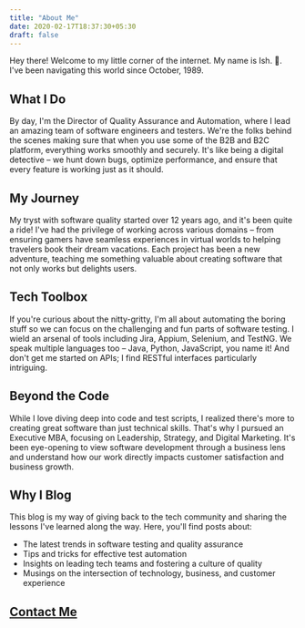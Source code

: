 ```yaml
---
title: "About Me"
date: 2020-02-17T18:37:30+05:30
draft: false
---
```

Hey there! Welcome to my little corner of the internet. My name is Ish. 👋. I've been navigating this world since October, 1989. 

## What I Do
By day, I'm the Director of Quality Assurance and Automation, where I lead an amazing team of software engineers and testers. We're the folks behind the scenes making sure that when you use some of the B2B and B2C platform, everything works smoothly and securely. It's like being a digital detective – we hunt down bugs, optimize performance, and ensure that every feature is working just as it should.

## My Journey
My tryst with software quality started over 12 years ago, and it's been quite a ride! I've had the privilege of working across various domains – from ensuring gamers have seamless experiences in virtual worlds to helping travelers book their dream vacations. Each project has been a new adventure, teaching me something valuable about creating software that not only works but delights users.

## Tech Toolbox
If you're curious about the nitty-gritty, I'm all about automating the boring stuff so we can focus on the challenging and fun parts of software testing. I wield an arsenal of tools including Jira, Appium, Selenium, and TestNG. We speak multiple languages too – Java, Python, JavaScript, you name it! And don't get me started on APIs; I find RESTful interfaces particularly intriguing.

## Beyond the Code
While I love diving deep into code and test scripts, I realized there's more to creating great software than just technical skills. That's why I pursued an Executive MBA, focusing on Leadership, Strategy, and Digital Marketing. It's been eye-opening to view software development through a business lens and understand how our work directly impacts customer satisfaction and business growth.

## Why I Blog
This blog is my way of giving back to the tech community and sharing the lessons I've learned along the way. Here, you'll find posts about:

* The latest trends in software testing and quality assurance
* Tips and tricks for effective test automation
* Insights on leading tech teams and fostering a culture of quality
* Musings on the intersection of technology, business, and customer experience

## [Contact Me](/contactme)
